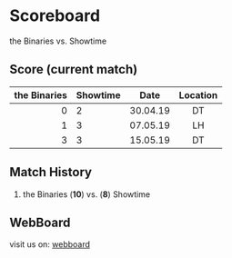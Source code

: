 # Scoreboard

the Binaries vs. Showtime


## Score (current match)

| the Binaries | Showtime  | Date     | Location |
|-------------:|-----------|----------|:--------:|
| 0            | 2         | 30.04.19 |DT        |
| 1            | 3         | 07.05.19 |LH        |
| 3            | 3         | 15.05.19 |DT        |


## Match History

1. the Binaries (**10**) vs. (**8**) Showtime

## WebBoard

visit us on: [webboard](https://georgmeyer23.github.io/scoreboard/)
